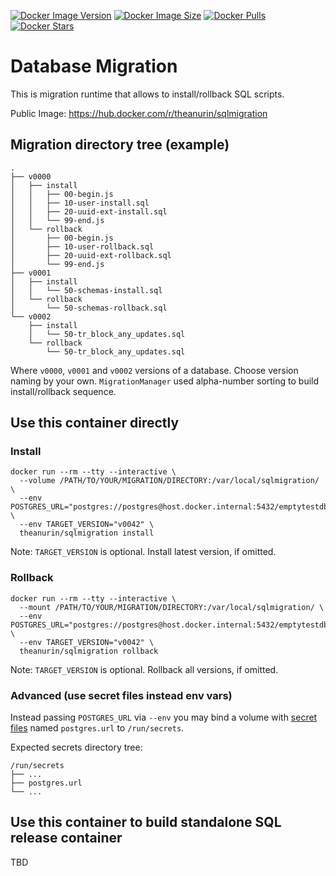 [![Docker Image Version](https://img.shields.io/docker/v/theanurin/sqlmigration?sort=date&label=Version)](https://hub.docker.com/r/theanurin/sqlmigration/tags)
[![Docker Image Size](https://img.shields.io/docker/image-size/theanurin/sqlmigration?label=Image%20Size)](https://hub.docker.com/r/theanurin/sqlmigration/tags)
[![Docker Pulls](https://img.shields.io/docker/pulls/theanurin/sqlmigration?label=Pulls)](https://hub.docker.com/r/theanurin/sqlmigration)
[![Docker Stars](https://img.shields.io/docker/stars/theanurin/sqlmigration?label=Docker%20Stars)](https://hub.docker.com/r/theanurin/sqlmigration)

# Database Migration

This is migration runtime that allows to install/rollback SQL scripts.

Public Image:
	https://hub.docker.com/r/theanurin/sqlmigration

## Migration directory tree (example)
```
.
├── v0000
│   ├── install
│   │   ├── 00-begin.js
│   │   ├── 10-user-install.sql
│   │   ├── 20-uuid-ext-install.sql
│   │   └── 99-end.js
│   └── rollback
│       ├── 00-begin.js
│       ├── 10-user-rollback.sql
│       ├── 20-uuid-ext-rollback.sql
│       └── 99-end.js
├── v0001
│   ├── install
│   │   └── 50-schemas-install.sql
│   └── rollback
│       └── 50-schemas-rollback.sql
└── v0002
    ├── install
    │   └── 50-tr_block_any_updates.sql
    └── rollback
        └── 50-tr_block_any_updates.sql
```

Where `v0000`, `v0001` and `v0002` versions of a database. Choose version naming by your own. `MigrationManager` used alpha-number sorting to build install/rollback sequence.


## Use this container directly

### Install

```shell
docker run --rm --tty --interactive \
  --volume /PATH/TO/YOUR/MIGRATION/DIRECTORY:/var/local/sqlmigration/ \
  --env POSTGRES_URL="postgres://postgres@host.docker.internal:5432/emptytestdb" \
  --env TARGET_VERSION="v0042" \
  theanurin/sqlmigration install
```

Note: `TARGET_VERSION` is optional. Install latest version, if omitted.


### Rollback

```shell
docker run --rm --tty --interactive \
  --mount /PATH/TO/YOUR/MIGRATION/DIRECTORY:/var/local/sqlmigration/ \
  --env POSTGRES_URL="postgres://postgres@host.docker.internal:5432/emptytestdb" \
  --env TARGET_VERSION="v0042" \
  theanurin/sqlmigration rollback
```

Note: `TARGET_VERSION` is optional. Rollback all versions, if omitted.

### Advanced (use secret files instead env vars)

Instead passing `POSTGRES_URL` via `--env` you may bind a volume with [secret files](https://docs.docker.com/engine/swarm/secrets/) named `postgres.url` to `/run/secrets`. 

Expected secrets directory tree:

```
/run/secrets
├── ...
├── postgres.url
└── ...
```


## Use this container to build standalone SQL release container

TBD
